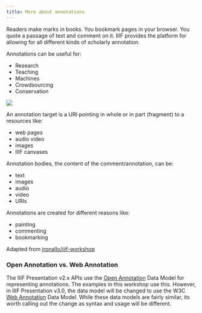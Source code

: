 ```yaml
---
title: More about annotations
---
```


Readers make marks in books. You bookmark pages in your browser. You quote a passage of text and comment on it. IIIF provides the platform for allowing for all different kinds of scholarly annotation.

Annotations can be useful for:

- Research
- Teaching
- Machines
- Crowdsourcing
- Conservation

![](/img/annotation-body-target.png)

An annotation target is a URI pointing in whole or in part (fragment) to a resources like:

- web pages
- audio video
- images
- IIIF canvases

Annotation bodies, the content of the comment/annotation, can be:

- text
- images
- audio
- video
- URIs

Annotations are created for different reasons like:

- painting
- commenting
- bookmarking

Adapted from [jronallo/iiif-workshop](https://raw.githubusercontent.com/jronallo/iiif-workshop-new/master/content/what-now/annotation.md)


### Open Annotation vs. Web Annotation

The IIIF Presentation v2.x APIs use the [Open Annotation](http://openannotation.org) Data Model for representing annotations. The examples in this workshop use this. However, in IIIF Presentation v3.0, the data model will be changed to use the W3C [Web Annotation](https://www.w3.org/TR/annotation-model/) Data Model. While these data models are fairly similar, its worth calling out the change as syntax and usage will be different.
